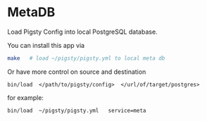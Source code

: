 # MetaDB

Load Pigsty Config into local PostgreSQL database.

You can install this app via

```bash
make   # load ~/pigsty/pigsty.yml to local meta db
```


Or have more control on source and destination

```
bin/load  </path/to/pigsty/config>  </url/of/target/postgres>
```


for example:

```bash
bin/load  ~/pigsty/pigsty.yml   service=meta
```